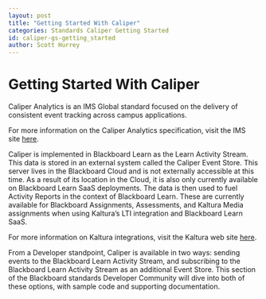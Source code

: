 ```yaml
---
layout: post
title: "Getting Started With Caliper"
categories: Standards Caliper Getting Started
id: caliper-gs-getting_started
author: Scott Hurrey
---
```


# Getting Started With Caliper

Caliper Analytics is an IMS Global standard focused on the delivery of
consistent event tracking across campus applications.

For more information on
the Caliper Analytics specification, visit the IMS site [here](https://www.imsglobal.org/caliper).

Caliper is implemented in Blackboard Learn as the Learn Activity Stream. This
data is stored in an external system called the Caliper Event Store. This
server lives in the Blackboard Cloud and is not externally accessible at this
time. As a result of its location in the Cloud, it is also only currently
available on Blackboard Learn SaaS deployments. The data is then used to fuel
Activity Reports in the context of Blackboard Learn. These are currently
available for Blackboard Assignments, Assessments, and Kaltura Media
assignments when using Kaltura’s LTI integration and Blackboard Learn SaaS.

For more information on Kaltura integrations, visit the Kaltura web site [here](https://corp.kaltura.com/Video-Solutions/Teaching-and-Learning).

From a Developer standpoint, Caliper is available in two ways: sending events
to the Blackboard Learn Activity Stream, and subscribing to the Blackboard
Learn Activity Stream as an additional Event Store. This section of the
Blackboard standards Developer Community will dive into both of these options,
with sample code and supporting documentation.
